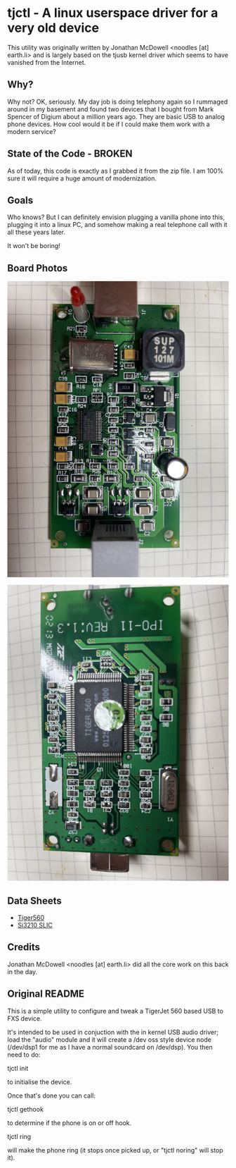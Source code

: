 # tjctl - A linux userspace driver for a very old device

This utility was originally written by Jonathan McDowell <noodles [at] earth.li> and is
largely based on the tjusb kernel driver which seems to have vanished from the Internet.

## Why?

Why not?  OK, seriously.  My day job is doing telephony again so I rummaged around in my
basement and found two devices that I bought from Mark Spencer of Digium about a million
years ago.  They are basic USB to analog phone devices.  How cool would it be if I could make them
work with a modern service?

## State of the Code - BROKEN

As of today, this code is exactly as I grabbed it from the zip file.  I am 100% sure it
will require a huge amount of modernization.  

## Goals

Who knows?  But I can definitely envision plugging a vanilla phone into this, plugging it into
a linux PC, and somehow making a real telephone call with it all these years later.

It won't be boring!

## Board Photos

![bottom](https://github.com/gherlein/tjctl/blob/master/images/IMG_2563.jpg)


![top](https://github.com/gherlein/tjctl/blob/master/images/IMG_2566.jpg)


## Data Sheets

* [Tiger560](https://github.com/gherlein/tjctl/blob/master/TIGER560_ETC.pdf)
* [Si3210 SLIC](https://github.com/gherlein/tjctl/blob/master/Si3210-SiliconLaboratories.pdf)

## Credits

Jonathan McDowell <noodles [at] earth.li> did all the core work on this back in the day.

## Original README

This is a simple utility to configure and tweak a TigerJet 560 based USB
to FXS device.

It's intended to be used in conjuction with the in kernel USB audio
driver; load the "audio" module and it will create a /dev oss style
device node (/dev/dsp1 for me as I have a normal soundcard on /dev/dsp).
You then need to do:

tjctl init

to initialise the device.

Once that's done you can call:

tjctl gethook

to determine if the phone is on or off hook.

tjctl ring

will make the phone ring (it stops once picked up, or "tjctl noring"
will stop it).

